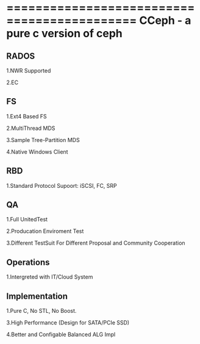 ============================================
CCeph - a pure c version of ceph
============================================

RADOS
-----------

1.NWR Supported

2.EC


FS
-----------

1.Ext4 Based FS

2.MultiThread MDS

3.Sample Tree-Partition MDS

4.Native Windows Client


RBD
-----------

1.Standard Protocol Supoort: iSCSI, FC, SRP


QA
----------

1.Full UnitedTest

2.Producation Enviroment Test

3.Different TestSuit For Different Proposal and Community Cooperation


Operations
----------

1.Intergreted with IT/Cloud System


Implementation
------------

1.Pure C, No STL, No Boost.

3.High Performance (Design for SATA/PCIe SSD)

4.Better and Configable Balanced ALG Impl
